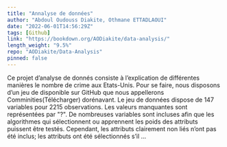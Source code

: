 ```yaml
---
title: "Annalyse de données"
author: "Abdoul Oudouss Diakite, Othmane ETTADLAOUI"
date: "2022-06-01T14:56:29Z"
tags: [Github]
link: "https://bookdown.org/AODiakite/data-analysis/"
length_weight: "9.5%"
repo: "AODiakite/Data-Analysis"
pinned: false
---
```


Ce projet d’analyse de donnés consiste à l’explication de différentes manières le nombre de crime aux Etats-Unis. Pour se faire, nous disposons d’un jeu de disponible sur GitHub que nous appellerons Comminities(Télécharger) dorénavant. Le jeu de données dispose de 147 variables pour 2215 observations. Les valeurs manquantes sont représentées par "?".
De nombreuses variables sont incluses afin que les algorithmes qui sélectionnent ou apprennent les poids des attributs puissent être testés. Cependant, les attributs clairement non liés n’ont pas été inclus; les attributs ont été sélectionnés s’il  ...
